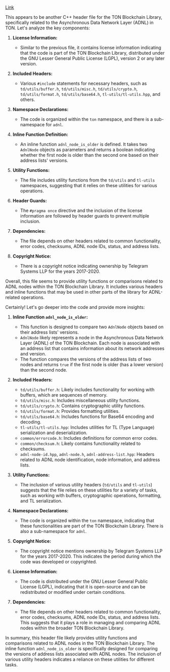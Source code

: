 [Link](https://chat.openai.com/c/00331219-cac3-44a1-8b38-4b96724797cd)

This appears to be another C++ header file for the TON Blockchain Library, specifically related to the Asynchronous Data Network Layer (ADNL) in TON. Let's analyze the key components:

1. **License Information:**
   - Similar to the previous file, it contains license information indicating that the code is part of the TON Blockchain Library, distributed under the GNU Lesser General Public License (LGPL), version 2 or any later version.

2. **Included Headers:**
   - Various `#include` statements for necessary headers, such as `td/utils/buffer.h`, `td/utils/misc.h`, `td/utils/crypto.h`, `td/utils/format.h`, `td/utils/base64.h`, `tl-utils/tl-utils.hpp`, and others.

3. **Namespace Declarations:**
   - The code is organized within the `ton` namespace, and there is a sub-namespace for `adnl`.

4. **Inline Function Definition:**
   - An inline function `adnl_node_is_older` is defined. It takes two `AdnlNode` objects as parameters and returns a boolean indicating whether the first node is older than the second one based on their address lists' versions.

5. **Utility Functions:**
   - The file includes utility functions from the `td/utils` and `tl-utils` namespaces, suggesting that it relies on these utilities for various operations.

6. **Header Guards:**
   - The `#pragma once` directive and the inclusion of the license information are followed by header guards to prevent multiple inclusion.

7. **Dependencies:**
   - The file depends on other headers related to common functionality, error codes, checksums, ADNL node IDs, status, and address lists.

8. **Copyright Notice:**
   - There is a copyright notice indicating ownership by Telegram Systems LLP for the years 2017-2020.

Overall, this file seems to provide utility functions or comparisons related to ADNL nodes within the TON Blockchain Library. It includes various headers and inline functions that may be used in other parts of the library for ADNL-related operations.

Certainly! Let's go deeper into the code and provide more insights:

1. **Inline Function `adnl_node_is_older`:**
   - This function is designed to compare two `AdnlNode` objects based on their address lists' versions.
   - `AdnlNode` likely represents a node in the Asynchronous Data Network Layer (ADNL) of the TON Blockchain. Each node is associated with an address list that contains information about its network addresses and version.
   - The function compares the versions of the address lists of two nodes and returns `true` if the first node is older (has a lower version) than the second node.

2. **Included Headers:**
   - `td/utils/buffer.h`: Likely includes functionality for working with buffers, which are sequences of memory.
   - `td/utils/misc.h`: Includes miscellaneous utility functions.
   - `td/utils/crypto.h`: Contains cryptographic utility functions.
   - `td/utils/format.h`: Provides formatting utilities.
   - `td/utils/base64.h`: Includes functions for Base64 encoding and decoding.
   - `tl-utils/tl-utils.hpp`: Includes utilities for TL (Type Language) serialization and deserialization.
   - `common/errorcode.h`: Includes definitions for common error codes.
   - `common/checksum.h`: Likely contains functionality related to checksums.
   - `adnl-node-id.hpp`, `adnl-node.h`, `adnl-address-list.hpp`: Headers related to ADNL node identification, node information, and address lists.

3. **Utility Functions:**
   - The inclusion of various utility headers (`td/utils` and `tl-utils`) suggests that the file relies on these utilities for a variety of tasks, such as working with buffers, cryptographic operations, formatting, and TL serialization.

4. **Namespace Declarations:**
   - The code is organized within the `ton` namespace, indicating that these functionalities are part of the TON Blockchain Library. There is also a sub-namespace for `adnl`.

5. **Copyright Notice:**
   - The copyright notice mentions ownership by Telegram Systems LLP for the years 2017-2020. This indicates the period during which the code was developed or copyrighted.

6. **License Information:**
   - The code is distributed under the GNU Lesser General Public License (LGPL), indicating that it is open-source and can be redistributed or modified under certain conditions.

7. **Dependencies:**
   - The file depends on other headers related to common functionality, error codes, checksums, ADNL node IDs, status, and address lists. This suggests that it plays a role in managing and comparing ADNL nodes within the broader TON Blockchain Library.

In summary, this header file likely provides utility functions and comparisons related to ADNL nodes in the TON Blockchain Library. The inline function `adnl_node_is_older` is specifically designed for comparing the versions of address lists associated with ADNL nodes. The inclusion of various utility headers indicates a reliance on these utilities for different tasks.


